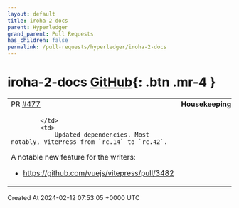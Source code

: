 ```yaml
---
layout: default
title: iroha-2-docs
parent: Hyperledger
grand_parent: Pull Requests
has_children: false
permalink: /pull-requests/hyperledger/iroha-2-docs
---
```


# iroha-2-docs <span class="fs-3 right-align">[GitHub](https://github.com/hyperledger/iroha-2-docs){: .btn .mr-4 }</span>


<div>
    <table>
        <tr>
            <td>
                PR <a href="https://github.com/hyperledger/iroha-2-docs/pull/477" class=".btn">#477</a>
            </td>
            <td>
                <b>
                    Housekeeping
                </b>
            </td>
        </tr>
        <tr>
            <td>
                
            </td>
            <td>
                Updated dependencies. Most notably, VitePress from `rc.14` to `rc.42`.

A notable new feature for the writers:

- https://github.com/vuejs/vitepress/pull/3482
            </td>
        </tr>
    </table>
    <div class="right-align">
        Created At 2024-02-12 07:53:05 +0000 UTC
    </div>
</div>

